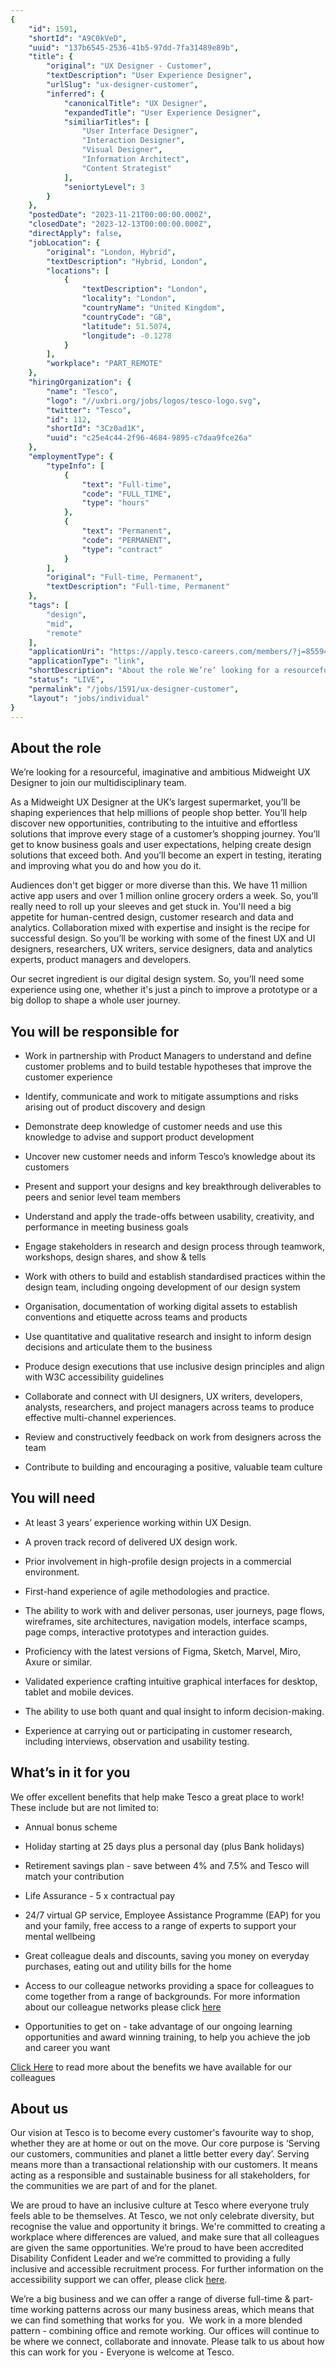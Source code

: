 ```yaml
---
{
	"id": 1591,
	"shortId": "A9C0kVeD",
	"uuid": "137b6545-2536-41b5-97dd-7fa31489e89b",
	"title": {
		"original": "UX Designer - Customer",
		"textDescription": "User Experience Designer",
		"urlSlug": "ux-designer-customer",
		"inferred": {
			"canonicalTitle": "UX Designer",
			"expandedTitle": "User Experience Designer",
			"similiarTitles": [
				"User Interface Designer",
				"Interaction Designer",
				"Visual Designer",
				"Information Architect",
				"Content Strategist"
			],
			"seniortyLevel": 3
		}
	},
	"postedDate": "2023-11-21T00:00:00.000Z",
	"closedDate": "2023-12-13T00:00:00.000Z",
	"directApply": false,
	"jobLocation": {
		"original": "London, Hybrid",
		"textDescription": "Hybrid, London",
		"locations": [
			{
				"textDescription": "London",
				"locality": "London",
				"countryName": "United Kingdom",
				"countryCode": "GB",
				"latitude": 51.5074,
				"longitude": -0.1278
			}
		],
		"workplace": "PART_REMOTE"
	},
	"hiringOrganization": {
		"name": "Tesco",
		"logo": "//uxbri.org/jobs/logos/tesco-logo.svg",
		"twitter": "Tesco",
		"id": 112,
		"shortId": "3Cz0ad1K",
		"uuid": "c25e4c44-2f96-4684-9895-c7daa9fce26a"
	},
	"employmentType": {
		"typeInfo": [
			{
				"text": "Full-time",
				"code": "FULL_TIME",
				"type": "hours"
			},
			{
				"text": "Permanent",
				"code": "PERMANENT",
				"type": "contract"
			}
		],
		"original": "Full-time, Permanent",
		"textDescription": "Full-time, Permanent"
	},
	"tags": [
		"design",
		"mid",
		"remote"
	],
	"applicationUri": "https://apply.tesco-careers.com/members/?j=855941",
	"applicationType": "link",
	"shortDescription": "About the role We’re’ looking for a resourceful, imaginative and ambitious Midweight UX Designer to join our multidisciplinary team. As a Midweight UX Designer at the UK’s’ largest supermarket,",
	"status": "LIVE",
	"permalink": "/jobs/1591/ux-designer-customer",
	"layout": "jobs/individual"
}
---
```

<h2>About the role</h2><p>We’re looking for a resourceful, imaginative and ambitious Midweight UX Designer to join our multidisciplinary team.</p><p>As a Midweight UX Designer at the UK’s largest supermarket, you’ll be shaping experiences that help millions of people shop better. You’ll help discover new opportunities, contributing to the intuitive and effortless solutions that improve every stage of a customer’s shopping journey. You’ll get to know business goals and user expectations, helping create design solutions that exceed both. And you’ll become an expert in testing, iterating and improving what you do and how you do it.</p><p>Audiences don't get bigger or more diverse than this. We have 11 million active app users and over 1 million online grocery orders a week. So, you’ll really need to roll up your sleeves and get stuck in. You'll need a big appetite for human-centred design, customer research and data and analytics. Collaboration mixed with expertise and insight is the recipe for successful design. So you’ll be working with some of the finest UX and UI designers, researchers, UX writers, service designers, data and analytics experts, product managers and developers.</p><p>Our secret ingredient is our digital design system. So, you’ll need some experience using one, whether it's just a pinch to improve a prototype or a big dollop to shape a whole user journey.</p><h2>You will be responsible for</h2><ul><li><p>Work in partnership with Product Managers to understand and define customer problems and to build testable hypotheses that improve the customer experience</p></li><li><p>Identify, communicate and work to mitigate assumptions and risks arising out of product discovery and design</p></li><li><p>Demonstrate deep knowledge of customer needs and use this knowledge to advise and support product development</p></li><li><p>Uncover new customer needs and inform Tesco’s knowledge about its customers</p></li><li><p>Present and support your designs and key breakthrough deliverables to peers and senior level team members</p></li><li><p>Understand and apply the trade-offs between usability, creativity, and performance in meeting business goals</p></li><li><p>Engage stakeholders in research and design process through teamwork, workshops, design shares, and show &amp; tells</p></li><li><p>Work with others to build and establish standardised practices within the design team, including ongoing development of our design system</p></li><li><p>Organisation, documentation of working digital assets to establish conventions and etiquette across teams and products</p></li><li><p>Use quantitative and qualitative research and insight to inform design decisions and articulate them to the business</p></li><li><p>Produce design executions that use inclusive design principles and align with W3C accessibility guidelines</p></li><li><p>Collaborate and connect with UI designers, UX writers, developers, analysts, researchers, and project managers across teams to produce effective multi-channel experiences.</p></li><li><p>Review and constructively feedback on work from designers across the team</p></li><li><p>Contribute to building and encouraging a positive, valuable team culture</p></li></ul><h2>You will need</h2><ul><li><p>At least 3 years’ experience working within UX Design.</p></li><li><p>A proven track record of delivered UX design work.</p></li><li><p>Prior involvement in high-profile design projects in a commercial environment.</p></li><li><p>First-hand experience of agile methodologies and practice.</p></li><li><p>The ability to work with and deliver personas, user journeys, page flows, wireframes, site architectures, navigation models, interface scamps, page comps, interactive prototypes and interaction guides.</p></li><li><p>Proficiency with the latest versions of Figma, Sketch, Marvel, Miro, Axure or similar.</p></li><li><p>Validated experience crafting intuitive graphical interfaces for desktop, tablet and mobile devices.</p></li><li><p>The ability to use both quant and qual insight to inform decision-making.</p></li><li><p>Experience at carrying out or participating in customer research, including interviews, observation and usability testing.</p></li></ul><h2>What’s in it for you</h2><p>We offer excellent benefits that help make Tesco a great place to work! These include but are not limited to:</p><ul><li><p>Annual bonus scheme</p></li><li><p>Holiday starting at 25 days plus a personal day (plus Bank holidays)</p></li><li><p>Retirement savings plan - save between 4% and 7.5% and Tesco will match your contribution</p></li><li><p>Life&nbsp;Assurance - 5 x contractual pay</p></li><li><p>24/7 virtual GP service, Employee Assistance Programme (EAP) for you and your family, free access to a range of experts to support your mental wellbeing</p></li><li><p>Great colleague deals and discounts, saving you money on everyday purchases, eating out and utility bills for the home</p></li><li><p>Access to our colleague networks providing a space for colleagues to come together from a range of backgrounds. For more information about our colleague networks please click <a target="_blank" rel="noopener noreferrer nofollow" href="https://www.tesco-careers.com/explore-our-world/everyones-welcome/">here</a></p></li><li><p>Opportunities to get on - take advantage of our ongoing learning opportunities and award winning&nbsp;training, to help you achieve the job and career you want</p></li></ul><p><a target="_blank" rel="noopener noreferrer nofollow" href="https://www.tesco-careers.com/explore-our-world/colleague-benefits/">Click Here</a> to read more about the benefits we have available for our colleagues</p><h2>About us</h2><p>Our vision at Tesco is to become every customer's favourite way to shop, whether they are at home or out on the move. Our core purpose is ‘Serving our customers, communities and planet a little better every day’. Serving means more than a transactional relationship with our customers. It means acting as a responsible and sustainable business for all stakeholders, for the communities we are part of and for the planet.</p><p>We are proud to have an inclusive culture at Tesco where everyone truly feels able to be themselves. At Tesco, we not only celebrate diversity, but recognise the value and opportunity it brings. We're committed to creating a workplace where differences are valued, and make sure that all colleagues are given the same opportunities.&nbsp;We’re proud to have been accredited Disability Confident Leader and we’re committed to providing a fully inclusive and accessible recruitment process. For further information on the accessibility support we can offer, please click <a target="_blank" rel="noopener noreferrer nofollow" href="https://www.tesco-careers.com/accessibility/">here</a>.</p><p>We’re a big business and we can offer a range of diverse full-time &amp; part-time working patterns across our many business areas, which means that we can find something that works for you.&nbsp; We work in a more blended pattern -&nbsp;combining office and remote working. Our offices will continue to be where we connect, collaborate and innovate. Please talk to us&nbsp;about how this can work for you - Everyone is welcome at Tesco.</p>
